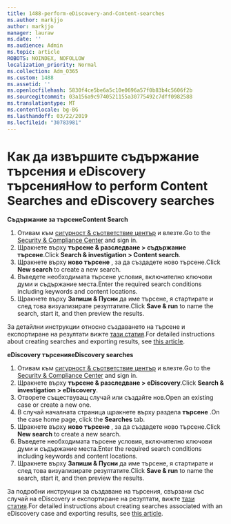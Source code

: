 ```yaml
---
title: 1488-perform-eDiscovery-and-Content-searches
ms.author: markjjo
author: markjjo
manager: lauraw
ms.date: ''
ms.audience: Admin
ms.topic: article
ROBOTS: NOINDEX, NOFOLLOW
localization_priority: Normal
ms.collection: Adm_O365
ms.custom: 1488
ms.assetid: ''
ms.openlocfilehash: 5830f4ce5be6a5c10e0696a57f0b83b4c5606f2b
ms.sourcegitcommit: 03a156a9c9740521155a30775492c7dff0982588
ms.translationtype: MT
ms.contentlocale: bg-BG
ms.lasthandoff: 03/22/2019
ms.locfileid: "30783981"
---
```

# <a name="how-to-perform-content-searches-and-ediscovery-searches"></a><span data-ttu-id="79648-102">Как да извършите съдържание търсения и eDiscovery търсения</span><span class="sxs-lookup"><span data-stu-id="79648-102">How to perform Content Searches and eDiscovery searches</span></span>

<span data-ttu-id="79648-103">**Съдържание за търсене**</span><span class="sxs-lookup"><span data-stu-id="79648-103">**Content Search**</span></span>

1. <span data-ttu-id="79648-104">Отивам към [сигурност & съответствие център](https://protection.office.com) и влезте.</span><span class="sxs-lookup"><span data-stu-id="79648-104">Go to the [Security & Compliance Center](https://protection.office.com) and sign in.</span></span>
2. <span data-ttu-id="79648-105">Щракнете върху **търсене & разследване > съдържание търсене**.</span><span class="sxs-lookup"><span data-stu-id="79648-105">Click **Search & investigation > Content search**.</span></span>
3. <span data-ttu-id="79648-106">Щракнете върху **ново търсене** , за да създадете ново търсене.</span><span class="sxs-lookup"><span data-stu-id="79648-106">Click **New search** to create a new search.</span></span>
4. <span data-ttu-id="79648-107">Въведете необходимата търсене условия, включително ключови думи и съдържание места.</span><span class="sxs-lookup"><span data-stu-id="79648-107">Enter the required search conditions including keywords and content locations.</span></span>  
5. <span data-ttu-id="79648-108">Щракнете върху **Запиши & Пусни** да име търсене, я стартирате и след това визуализирате резултатите.</span><span class="sxs-lookup"><span data-stu-id="79648-108">Click **Save & run** to name the search, start it, and then preview the results.</span></span> 
 
<span data-ttu-id="79648-109">За детайлни инструкции относно създаването на търсене и експортиране на резултати вижте [тази статия](https://docs.microsoft.com/office365/securitycompliance/content-search).</span><span class="sxs-lookup"><span data-stu-id="79648-109">For detailed instructions about creating searches and exporting results, see [this article](https://docs.microsoft.com/office365/securitycompliance/content-search).</span></span>

<span data-ttu-id="79648-110">**eDiscovery търсения**</span><span class="sxs-lookup"><span data-stu-id="79648-110">**eDiscovery searches**</span></span>

1. <span data-ttu-id="79648-111">Отивам към [сигурност & съответствие център](https://protection.office.com) и влезте.</span><span class="sxs-lookup"><span data-stu-id="79648-111">Go to the [Security & Compliance Center](https://protection.office.com) and sign in.</span></span>
2. <span data-ttu-id="79648-112">Щракнете върху **търсене & разследване > eDiscovery**.</span><span class="sxs-lookup"><span data-stu-id="79648-112">Click **Search & investigation > eDiscovery**.</span></span>
3. <span data-ttu-id="79648-113">Отворете съществуващ случай или създайте нов.</span><span class="sxs-lookup"><span data-stu-id="79648-113">Open an existing case or create a new one.</span></span>
4. <span data-ttu-id="79648-114">В случай началната страница щракнете върху раздела **търсене** .</span><span class="sxs-lookup"><span data-stu-id="79648-114">On the case home page, click the **Searches** tab.</span></span>  
5. <span data-ttu-id="79648-115">Щракнете върху **ново търсене** , за да създадете ново търсене.</span><span class="sxs-lookup"><span data-stu-id="79648-115">Click **New search** to create a new search.</span></span>
6. <span data-ttu-id="79648-116">Въведете необходимата търсене условия, включително ключови думи и съдържание места.</span><span class="sxs-lookup"><span data-stu-id="79648-116">Enter the required search conditions including keywords and content locations.</span></span>  
7. <span data-ttu-id="79648-117">Щракнете върху **Запиши & Пусни** да име търсене, я стартирате и след това визуализирате резултатите.</span><span class="sxs-lookup"><span data-stu-id="79648-117">Click **Save & run** to name the search, start it, and then preview the results.</span></span>

<span data-ttu-id="79648-118">За подробни инструкции за създаване на търсения, свързани със случай на eDiscovery и експортиране на резултати, вижте [тази статия](https://docs.microsoft.com/office365/securitycompliance/ediscovery-cases).</span><span class="sxs-lookup"><span data-stu-id="79648-118">For detailed instructions about creating searches associated with an eDiscovery case and exporting results, see [this article](https://docs.microsoft.com/office365/securitycompliance/ediscovery-cases).</span></span>